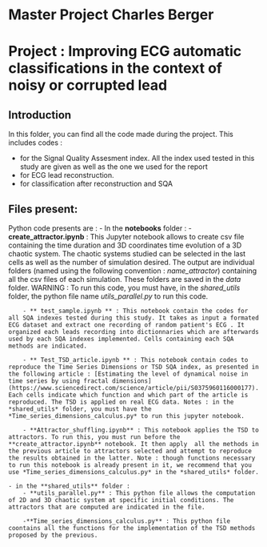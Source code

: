 # Master Project Charles Berger
# Project : Improving ECG automatic classifications in the context of noisy or corrupted lead

## Introduction

In this folder, you can find all the code made during the project. This includes codes :
- for the Signal Quality Assesment index. All the index used tested in this study are given as well as the one we used for the report
- for ECG lead reconstruction.
- for classification after reconstruction and SQA

## Files present:

Python code presents are :
    - In the **notebooks** folder :
        - **create_attractor.ipynb** : This Jupyter notebook allows to create csv file containing the time duration and 3D coordinates time evolution of a 3D chaotic system. The chaotic systems studied can be selected in the last cells as well as the number of simulation desired. The output are individual folders  (named using the following convention : *name_attractor*) containing all the csv files of each simulation. These folders are saved in the *data* folder. WARNING : To run this code, you must have, in the *shared_utils* folder, the python file name *utils_parallel.py* to run this code.


        - ** test_sample.ipynb ** : This notebook contain the codes for all SQA indexes tested during this study. It takes as input a formated ECG dataset and extract one recording of random patient's ECG . It organized each leads recording into dictionnaries which are afterwards used by each SQA indexes implemented. Cells containing each SQA methods are indicated.

        - ** Test_TSD_article.ipynb ** : This notebook contain codes to reproduce the Time Series Dimensions or TSD SQA index, as presented in the following article : [Estimating the level of dynamical noise in time series by using fractal dimensions](https://www.sciencedirect.com/science/article/pii/S0375960116000177). Each cells indicate which function and which part of the article is reproduced. The TSD is applied on real ECG data. Notes : in the *shared_utils* folder, you must have the *Time_series_dimensions_calculus.py* to run this jupyter notebook.

        - **Attractor_shuffling.ipynb** : This notebook applies the TSD to attractors. To run this, you must run before the **create_attractor.ipynb** notebook. It then apply  all the methods in the previous article to attractors selected and attempt to reproduce the results obtained in the latter. Note : though functions necessary to run this notebook is already present in it, we recommend that you use *Time_series_dimensions_calculus.py* in the *shared_utils* folder.

    - in the **shared_utils** folder :
        - **utils_parallel.py** : This python file allows the computation of 2D and 3D chaotic system at specific initial conditions. The attractors that are computed are indicated in the file.

        -**Time_series_dimensions_calculus.py** : This python file coontains all the functions for the implementation of the TSD methods proposed by the previous.
